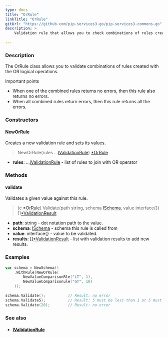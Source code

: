 ```yaml
---
type: docs
title: "OrRule"
linkTitle: "OrRule"
gitUrl: "https://github.com/pip-services3-go/pip-services3-commons-go"
description: >
    Validation rule that allows you to check combinations of rules created with the OR logical operations.
    
---
```


### Description

The OrRule class allows you to validate combinations of rules created with the OR logical operations.

Important points

- When one of the combined rules returns no errors, then this rule also returns no errors.
- When all combined rules return errors, then this rule returns all the errors.

### Constructors


#### NewOrRule
Creates a new validation rule and sets its values.

> NewOrRule(rules ...[IValidationRule](../ivalidation_rule)) [*OrRule]()

- **rules**: ...[IValidationRule](../ivalidation_rule) - list of rules to join with OR operator     

### Methods

#### validate
Validates a given value against this rule.

> (c [*OrRule]()) Validate(path string, schema [ISchema](../ischema), value interface{}) [][*ValidationResult](../validation_result)

- **path**: string - dot notation path to the value.
- **schema**: [ISchema](../ischema) - schema this rule is called from
- **value**: interface{} - value to be validated.
- **results**: [][*ValidationResult](../validation_result) - list with validation results to add new results.


### Examples

```go
var schema = NewSchema()
    .WithRule(NewOrRule(
        NewValueComparisonRle("LT", 1),
        NewValueComparisonule("GT", 10)
    ));
 
schema.Validate();          // Result: no error
schema.Validate5);          // Result: 5 must be less than 1 or 5 must be more than 10
schema.Validate(20);        // Result: no error

```

### See also
- #### [IValidationRule](../ivalidation_rule)
